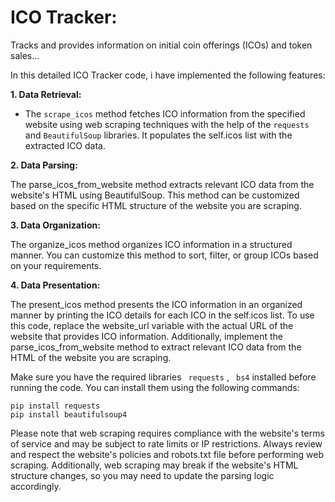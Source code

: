 # ICO Tracker:

Tracks and provides information on initial coin offerings (ICOs) and token sales...


In this detailed ICO Tracker code, i have implemented the following features:

__1. Data Retrieval:__

 - The ```scrape_icos``` method fetches ICO information from the specified website using web scraping techniques with the help of the ```requests``` and ```BeautifulSoup``` libraries. It populates the self.icos list with the extracted ICO data.

__2. Data Parsing:__

The parse_icos_from_website method extracts relevant ICO data from the website's HTML using BeautifulSoup. This method can be customized based on the specific HTML structure of the website you are scraping.

__3. Data Organization:__

The organize_icos method organizes ICO information in a structured manner. You can customize this method to sort, filter, or group ICOs based on your requirements.

__4. Data Presentation:__

The present_icos method presents the ICO information in an organized manner by printing the ICO details for each ICO in the self.icos list.
To use this code, replace the website_url variable with the actual URL of the website that provides ICO information. Additionally, implement the parse_icos_from_website method to extract relevant ICO data from the HTML of the website you are scraping.

Make sure you have the required libraries ``` requests``` , ``` bs4```  installed before running the code. You can install them using the following commands:

```
pip install requests
pip install beautifulsoup4
```

Please note that web scraping requires compliance with the website's terms of service and may be subject to rate limits or IP restrictions. Always review and respect the website's policies and robots.txt file before performing web scraping. Additionally, web scraping may break if the website's HTML structure changes, so you may need to update the parsing logic accordingly.
